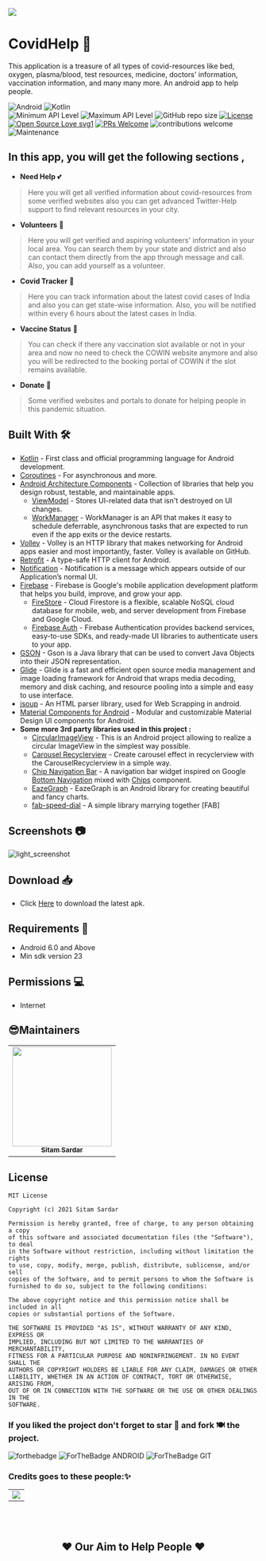 ![](https://github.com/sitamadex11/CovidHelp/blob/develop/Assets/HackOctoberFestBanner.png)
# CovidHelp 🤝

This application is a treasure of all types of covid-resources like bed, oxygen, plasma/blood, test resources, medicine, doctors' information, vaccination information, and many many more. An android app to help people.

![Android](https://img.shields.io/badge/Android-3DDC84?style=for-the-badge&logo=android&logoColor=white)
![Kotlin](https://img.shields.io/badge/Kotlin-0095D5?&style=for-the-badge&logo=kotlin&logoColor=white)
<br>
![Minimum API Level](https://img.shields.io/badge/Min%20API%20Level-23-green)
![Maximum API Level](https://img.shields.io/badge/Max%20API%20Level-30-orange)
![GitHub repo size](https://img.shields.io/github/repo-size/sitamadex11/CovidHelp)
[![License](https://img.shields.io/badge/license-MIT-%2397ca00.svg)](https://github.com/sitamadex11/CovidHelp/blob/develop/LICENSE)
[![Open Source Love svg1](https://badges.frapsoft.com/os/v1/open-source.svg?v=103)](https://github.com/ellerbrock/open-source-badges/) 
[![PRs Welcome](https://img.shields.io/badge/PRs-welcome-brightgreen.svg?style=flat-square)](http://makeapullrequest.com) 
![contributions welcome](https://img.shields.io/static/v1.svg?label=Contributions&message=Welcome&color=0059b3&style=flat-square) 
![Maintenance](https://img.shields.io/maintenance/yes/2021)


## In this app, you will get the following sections ,

* **Need Help** 💕
> Here you will get all verified information about covid-resources from some verified websites also you can get advanced Twitter-Help support to find relevant resources in your city.

* **Volunteers** 👥
> Here you will get verified and aspiring volunteers' information in your local area. You can search them by your state and district and also can contact them directly from the app through message and call. Also, you can add yourself as a volunteer.

* **Covid Tracker** 📲
> Here you can track information about the latest covid cases of India and also you can get state-wise information. Also, you will be notified within every 6 hours about the latest cases in India.

* **Vaccine Status** 💉
> You can check if there any vaccination slot available or not in your area and now no need to check the COWIN website anymore and also you will be redirected to the booking portal of COWIN if the slot remains available.

* **Donate** 🎁
> Some verified websites and portals to donate for helping people in this pandemic situation.

## Built With 🛠
- [Kotlin](https://kotlinlang.org/) - First class and official programming language for Android development.
- [Coroutines](https://kotlinlang.org/docs/reference/coroutines-overview.html) - For asynchronous and more.
- [Android Architecture Components](https://developer.android.com/topic/libraries/architecture) - Collection of libraries that help you design robust, testable, and maintainable apps.
  - [ViewModel](https://developer.android.com/topic/libraries/architecture/viewmodel) - Stores UI-related data that isn't destroyed on UI changes. 
  - [WorkManager](https://developer.android.com/topic/libraries/architecture/workmanager?gclid=Cj0KCQjwxJqHBhC4ARIsAChq4atyG_0SDLhI1qeCBVL2vSzaW01jl5W-urhaeq2eYPByHVJ4rbcFJPgaAqOMEALw_wcB&gclsrc=aw.ds) - WorkManager is an API that makes it easy to schedule deferrable, asynchronous tasks that are expected to run even if the app exits or the device restarts.
- [Volley](https://developer.android.com/training/volley) - Volley is an HTTP library that makes networking for Android apps easier and most importantly, faster. Volley is available on GitHub.
- [Retrofit](https://square.github.io/retrofit/) - A type-safe HTTP client for Android.
- [Notification](https://www.geeksforgeeks.org/how-to-push-notification-in-android/) - Notification is a message which appears outside of our Application’s normal UI. 
- [Firebase](https://firebase.google.com/docs/android/setup) - Firebase is Google's mobile application development platform that helps you build, improve, and grow your app. 
  - [FireStore](https://firebase.google.com/docs/firestore) - Cloud Firestore is a flexible, scalable NoSQL cloud database for mobile, web, and server development from Firebase and Google Cloud. 
  - [Firebase Auth](https://firebase.google.com/docs/auth/android/password-auth) - Firebase Authentication provides backend services, easy-to-use SDKs, and ready-made UI libraries to authenticate users to your app.
- [GSON](https://github.com/google/gson) - Gson is a Java library that can be used to convert Java Objects into their JSON representation.
- [Glide](https://github.com/bumptech/glide) - Glide is a fast and efficient open source media management and image loading framework for Android that wraps media decoding, memory and disk caching, and resource pooling into a simple and easy to use interface.
- [jsoup](https://jsoup.org/download) - An HTML parser library, used for Web Scrapping in android.
- [Material Components for Android](https://github.com/material-components/material-components-android) - Modular and customizable Material Design UI components for Android.
- **Some more 3rd party libraries used in this project :**
  - [CircularImageView](https://github.com/lopspower/CircularImageView) - This is an Android project allowing to realize a circular ImageView in the simplest way possible.
  - [Carousel Recyclerview](https://github.com/sparrow007/CarouselRecyclerview) - Create carousel effect in recyclerview with the CarouselRecyclerview in a simple way.
  - [Chip Navigation Bar](https://github.com/ismaeldivita/chip-navigation-bar) - A navigation bar widget inspired on Google [Bottom Navigation](https://material.io/components/bottom-navigation) mixed with [Chips](https://material.io/components/chips) component.
  - [EazeGraph](https://github.com/blackfizz/EazeGraph) - EazeGraph is an Android library for creating beautiful and fancy charts. 
  - [fab-speed-dial](https://github.com/yavski/fab-speed-dial) - A simple library marrying together [FAB]

## Screenshots 📷 
![light_screenshot](https://github.com/sitamadex11/CovidHelp/blob/develop/Assets/AllScreenShots.png)

## Download 📥
- Click [Here](https://drive.google.com/u/2/uc?id=1OWIi9xcCLTTyZtJHTVzPAjbA3RiiVCal&export=download) to download the latest apk.

## Requirements 🎯 
- Android 6.0 and Above
- Min sdk version 23

## Permissions 💻
- Internet

## 😎Maintainers
<table>
  <tbody><tr>
    <td align="center"><a href="https://github.com/sitamadex11"><img alt="" src="https://avatars.githubusercontent.com/sitamadex11" width="200px;"><br><sub><b> Sitam Sardar </b></sub></a><br></td> </a></td>

     
    
  </tr>
</tbody></table>

## License 

```
MIT License

Copyright (c) 2021 Sitam Sardar

Permission is hereby granted, free of charge, to any person obtaining a copy
of this software and associated documentation files (the "Software"), to deal
in the Software without restriction, including without limitation the rights
to use, copy, modify, merge, publish, distribute, sublicense, and/or sell
copies of the Software, and to permit persons to whom the Software is
furnished to do so, subject to the following conditions:

The above copyright notice and this permission notice shall be included in all
copies or substantial portions of the Software.

THE SOFTWARE IS PROVIDED "AS IS", WITHOUT WARRANTY OF ANY KIND, EXPRESS OR
IMPLIED, INCLUDING BUT NOT LIMITED TO THE WARRANTIES OF MERCHANTABILITY,
FITNESS FOR A PARTICULAR PURPOSE AND NONINFRINGEMENT. IN NO EVENT SHALL THE
AUTHORS OR COPYRIGHT HOLDERS BE LIABLE FOR ANY CLAIM, DAMAGES OR OTHER
LIABILITY, WHETHER IN AN ACTION OF CONTRACT, TORT OR OTHERWISE, ARISING FROM,
OUT OF OR IN CONNECTION WITH THE SOFTWARE OR THE USE OR OTHER DEALINGS IN THE
SOFTWARE.
```
### If you liked the project don't forget to star 🌟 and fork 🍽 the project.
![forthebadge](https://forthebadge.com/images/badges/built-with-love.svg)
![ForTheBadge ANDROID](https://forthebadge.com/images/badges/built-for-android.svg)
![ForTheBadge GIT](https://forthebadge.com/images/badges/uses-git.svg)

### Credits goes to these people:✨

<table>
	<tr>
		<td>
   <a href="https://github.com/sitamadex11/CovidHelp/graphs/contributors">
  <img src="https://contrib.rocks/image?repo=sitamadex11/CovidHelp" />
</a>
		</td>
	</tr>
</table>



<br>
<br>
<h2 align="center">❤ Our Aim to Help People ❤</h2>

<br>
